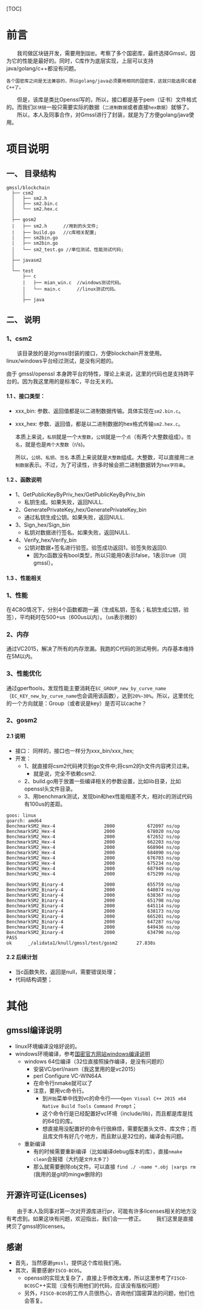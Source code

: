 [TOC]
# 前言
&emsp;&emsp;我司做区块链开发，需要用到`国密`。考察了多个国密库，最终选择Gmssl，因为它的性能是最好的。同时，C库作为底层实现，上层可以支持java/golang/c++都没有问题。  

    各个国密库之间是无法兼容的，所以golang/java必须要用相同的国密库，这就只能选择C或者C++了。
&emsp;&emsp;但是，该库是类比Openssl写的，所以，接口都是基于pem（证书）文件格式的。而我们`区块链`一般只需要实际的数据（`二进制数据`或者直接`hex数据`）就够了。  
　　所以，本人及同事合作，对Gmssl进行了封装，就是为了方便golang/java使用。  

# 项目说明
## 一、 目录结构
```
gmssl/blockchain  
  ├── csm2  
  │   ├── sm2.h  
  │   ├── sm2.bin.c  
  │   └── sm2.hex.c  
  │   
  ├── gosm2    
  |   ├── sm2.h      //用到的头文件;
  |   ├── build.go   //c库相关配置;
  |   ├── sm2bin.go
  |   ├── sm2bin.go 
  │   └── sm2_test.go //单位测试、性能测试代码;
  │   
  ├── javasm2   
  │                                    
  └── test    
      ├── c  
      |   ├── mian_win.c  //windows测试代码。
      │   └── main.c      //linux测试代码。
      │   
      ├── java   
```
## 二、 说明
### 1、csm2
&emsp;&emsp;该目录放的是对gmssl封装的接口，方便blockchain开发使用。linux/windows平台经过测试，是没有问题的。  

  由于 gmssl/openssl 本身跨平台的特性，理论上来说，这里的代码也是支持跨平台的。因为我这里用的是标准C，平台无关的。
#### 1.1 、接口类型：
- xxx_bin: 参数、返回值都是以二进制数据传输。具体实现在`sm2.bin.c`。
- xxx_hex: 参数、返回值，都是以二进制数据的hex格式传输`sm2.hex.c`。

  本质上来说，`私钥`就是一个`大整数`，`公钥`就是一个`点`（有两个大整数组成）。`签名`，就是也是`两个大整数`（r/s)。  

  所以，`公钥`、`私钥`、`签名` 本质上来说就是`大整数`组成。大整数，可以直接用`二进制数据`表示。不过，为了可读性，许多时候会把二进制数据转为`hex字符串`。

#### 1.2 、函数说明
- 1、GetPublicKeyByPriv_hex/GetPublicKeyByPriv_bin
  - 私钥生成。如果失败，返回NULL.
- 2、GeneratePrivateKey_hex/GeneratePrivateKey_bin
  - 通过私钥生成公钥。如果失败，返回NULL.
- 3、Sign_hex/Sign_bin
  - 私钥对数据进行签名。如果失败，返回NULL.
- 4、Verify_hex/Verify_bin
  - 公钥对数据+签名进行验签。验签成功返回1，验签失败返回0.
    - 因为c函数没有bool类型，所以只能用0表示false，1表示true（同gmssl）。

#### 1.3 、性能相关
### 1、性能
在4C8G情况下，分别4个函数都跑一遍（生成私钥，签名；私钥生成公钥，验签），平均耗时在500+us（600us以内）。（us表示微妙）
### 2、内存
  通过VC2015，解决了所有的内存泄漏。我跑的C代码的测试用例，内存基本维持在5M以内。
### 3、性能优化
  通过gperftools，发现性能主要消耗在`EC_GROUP_new_by_curve_name`（`EC_KEY_new_by_curve_name`也会调用该函数），达到`20%~30%`。所以，这里优化的一个方向就是：Group（或者说是key）是否可以cache？

### 2、gosm2
#### 2.1 说明
- 接口： 同样的，接口也一样分为xxx_bin/xxx_hex;
- 开发： 
  - 1、就直接将csm2代码拷贝到go文件中;将csm2的h文件内容拷贝过来。
    - 就是说，完全不依赖csm2.
  - 2、build.go用于放置一些编译相关的参数设置，比如lib目录，比如openssl头文件目录。
  - 3、用benchmark测试，发现bin和hex性能相差不大，相对c的测试代码有100us的差距。
```
goos: linux
goarch: amd64
BenchmarkSM2_Hex-4                  2000            672097 ns/op
BenchmarkSM2_Hex-4                  2000            678020 ns/op
BenchmarkSM2_Hex-4                  2000            672652 ns/op
BenchmarkSM2_Hex-4                  2000            662203 ns/op
BenchmarkSM2_Hex-4                  2000            668904 ns/op
BenchmarkSM2_Hex-4                  2000            684090 ns/op
BenchmarkSM2_Hex-4                  2000            676703 ns/op
BenchmarkSM2_Hex-4                  2000            675234 ns/op
BenchmarkSM2_Hex-4                  2000            687949 ns/op
BenchmarkSM2_Hex-4                  2000            675299 ns/op

BenchmarkSM2_Binary-4               2000            655759 ns/op
BenchmarkSM2_Binary-4               2000            640074 ns/op
BenchmarkSM2_Binary-4               2000            638367 ns/op
BenchmarkSM2_Binary-4               2000            651798 ns/op
BenchmarkSM2_Binary-4               2000            645114 ns/op
BenchmarkSM2_Binary-4               2000            638173 ns/op
BenchmarkSM2_Binary-4               2000            665201 ns/op
BenchmarkSM2_Binary-4               2000            647287 ns/op
BenchmarkSM2_Binary-4               2000            649436 ns/op
BenchmarkSM2_Binary-4               2000            634790 ns/op
PASS
ok      _/alidata1/knull/gmssl/test/gosm2       27.838s
```
#### 2.2 后续计划
- 当c函数失败，返回是null，需要错误处理；
- 代码结构调整；

# 其他
## gmssl编译说明
- linux环境编译没啥好说的。
- windows环境编译，参考[国密官方网站windows编译说明](http://gmssl.org/docs/install.html)
  - windows 64位编译（32位直接照操作编译，是没有问题的）
    - 安装VC/perl/nasm（我这里用的是vc2015）
    - perl Configure VC-WIN64A
    - 在命令行nmake就可以了
    - 注意，要用vc命令行。
      - 到`开始`菜单中找到vc的命令行——`Open Visual C++ 2015 x64 Native Build Tools Command Prompt`；
      - 这个命令行是已经配置好vc环境（include/lib)，而且都是库是找的64位的库。
      - 想直接用没配置好的命令行很麻烦，需要配置头文件、库文件；而且库文件有好几个地方，而且默认是32位的，编译会有问题。
  - 重新编译
    - 有的时候需要重新编译（比如编译debug版本的库），直接`nmake clean`会报错（大约是`文件太多了`）
    - 那么就需要删除obj文件。可以直接 `find ./ -name *.obj |xargs rm `(我用的是git的mingw删除的)

## 开源许可证(Licenses)
&emsp;&emsp;由于本人及同事对第一次对开源库进行pr，可能有许多licenses相关的地方没有考虑到。如果这块有问题，欢迎指出，我们会一一修正。
　　我们这里是直接拷贝了gmssl的licenses。

## 感谢
- 首先，当然感谢`gmssl`，提供这个库给我们用。
- 其次，需要感谢`FISCO-BCOS`。
  - openssl的实现太复杂了，直接上手修改太难，所以这里参考了`FISCO-BCOS`C++实现（没有引用他们的代码，应该没有版权问题）
  - 另外，`FISCO-BCOS`的工作人员很热心，咨询他们国密算法的问题，他们也会答复。